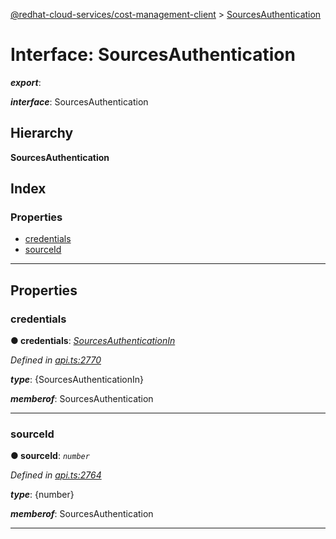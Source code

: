 [@redhat-cloud-services/cost-management-client](../README.md) > [SourcesAuthentication](../interfaces/sourcesauthentication.md)

# Interface: SourcesAuthentication

*__export__*: 

*__interface__*: SourcesAuthentication

## Hierarchy

**SourcesAuthentication**

## Index

### Properties

* [credentials](sourcesauthentication.md#credentials)
* [sourceId](sourcesauthentication.md#sourceid)

---

## Properties

<a id="credentials"></a>

###  credentials

**● credentials**: *[SourcesAuthenticationIn](sourcesauthenticationin.md)*

*Defined in [api.ts:2770](https://github.com/RedHatInsights/javascript-clients/blob/master/packages/cost-management/api.ts#L2770)*

*__type__*: {SourcesAuthenticationIn}

*__memberof__*: SourcesAuthentication

___
<a id="sourceid"></a>

###  sourceId

**● sourceId**: *`number`*

*Defined in [api.ts:2764](https://github.com/RedHatInsights/javascript-clients/blob/master/packages/cost-management/api.ts#L2764)*

*__type__*: {number}

*__memberof__*: SourcesAuthentication

___

